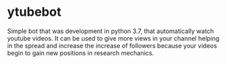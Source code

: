 # ytubebot
Simple bot that was development in python 3.7, that automatically watch youtube videos. It can be used to give more views in your channel helping in the spread and increase the increase of followers because your videos begin to gain new positions in research mechanics.
